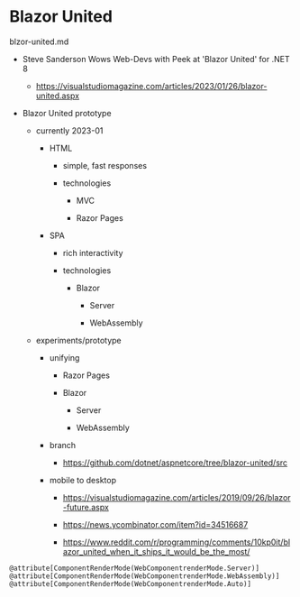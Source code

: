# Blazor United

blzor-united.md

*   Steve Sanderson Wows Web-Devs with Peek at 'Blazor United' for .NET 8

    *   https://visualstudiomagazine.com/articles/2023/01/26/blazor-united.aspx

*   Blazor United prototype

    *   currently 2023-01

        *   HTML

            *   simple, fast responses

            *   technologies

                *   MVC

                *   Razor Pages

        *   SPA

            *   rich interactivity

            *   technologies

                *   Blazor

                    *   Server

                    *   WebAssembly

    *   experiments/prototype

        *   unifying

            *   Razor Pages

            *   Blazor

                *   Server

                *   WebAssembly

        *   branch

            *   https://github.com/dotnet/aspnetcore/tree/blazor-united/src

        *   mobile to desktop

            *   https://visualstudiomagazine.com/articles/2019/09/26/blazor-future.aspx

            *   https://news.ycombinator.com/item?id=34516687

            *   https://www.reddit.com/r/programming/comments/10kp0it/blazor_united_when_it_ships_it_would_be_the_most/


```
@attribute[ComponentRenderMode(WebComponentrenderMode.Server)]
@attribute[ComponentRenderMode(WebComponentrenderMode.WebAssembly)]
@attribute[ComponentRenderMode(WebComponentrenderMode.Auto)]
```
